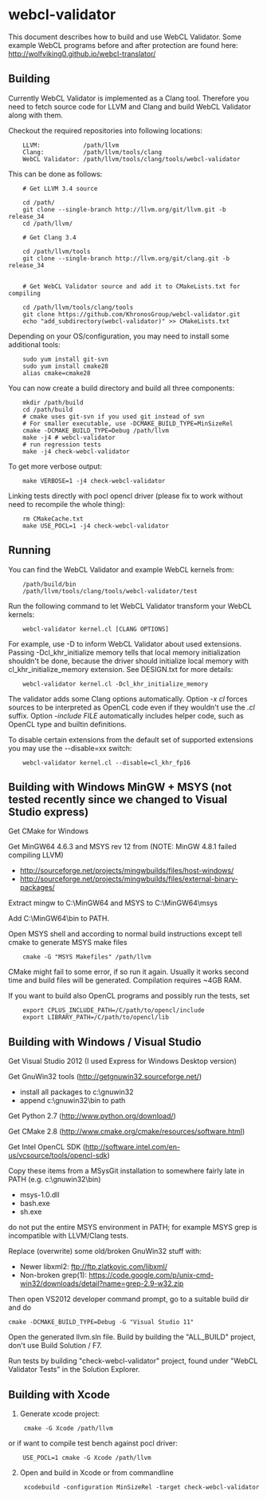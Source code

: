 webcl-validator
===============

This document describes how to build and use WebCL Validator. Some example WebCL programs before and after protection are found here: http://wolfviking0.github.io/webcl-translator/

Building
--------

Currently WebCL Validator is implemented as a Clang tool. Therefore
you need to fetch source code for LLVM and Clang and build WebCL
Validator along with them.

Checkout the required repositories into following locations:

        LLVM:            /path/llvm
        Clang:           /path/llvm/tools/clang
        WebCL Validator: /path/llvm/tools/clang/tools/webcl-validator

This can be done as follows:

        # Get LLVM 3.4 source

        cd /path/
        git clone --single-branch http://llvm.org/git/llvm.git -b release_34
        cd /path/llvm/

        # Get Clang 3.4
        
        cd /path/llvm/tools
        git clone --single-branch http://llvm.org/git/clang.git -b release_34
        

        # Get WebCL Validator source and add it to CMakeLists.txt for compiling

        cd /path/llvm/tools/clang/tools
        git clone https://github.com/KhronosGroup/webcl-validator.git
        echo "add_subdirectory(webcl-validator)" >> CMakeLists.txt

Depending on your OS/configuration, you may need to install some additional tools:

        sudo yum install git-svn
        sudo yum install cmake28
        alias cmake=cmake28

You can now create a build directory and build all three components:

        mkdir /path/build
        cd /path/build
        # cmake uses git-svn if you used git instead of svn
        # For smaller executable, use -DCMAKE_BUILD_TYPE=MinSizeRel
        cmake -DCMAKE_BUILD_TYPE=Debug /path/llvm
        make -j4 # webcl-validator
        # run regression tests
        make -j4 check-webcl-validator

To get more verbose output:

        make VERBOSE=1 -j4 check-webcl-validator

Linking tests directly with pocl opencl driver (please fix to work without need to recompile the whole thing):

        rm CMakeCache.txt
        make USE_POCL=1 -j4 check-webcl-validator

Running
-------

You can find the WebCL Validator and example WebCL kernels from:

        /path/build/bin
        /path/llvm/tools/clang/tools/webcl-validator/test
        
Run the following command to let WebCL Validator transform your WebCL
kernels:

        webcl-validator kernel.cl [CLANG OPTIONS]

For example, use -D to inform WebCL Validator about used
extensions. Passing -Dcl_khr_initialize memory tells that local memory
initialization shouldn't be done, because the driver should initialize
local memory with cl_khr_initialize_memory extension. See DESIGN.txt
for more details:

        webcl-validator kernel.cl -Dcl_khr_initialize_memory

The validator adds some Clang options automatically. Option *-x cl*
forces sources to be interpreted as OpenCL code even if they wouldn't
use the *.cl* suffix. Option *-include FILE* automatically includes
helper code, such as OpenCL type and builtin definitions.

To disable certain extensions from the default set of supported
extensions you may use the --disable=xx switch:

        webcl-validator kernel.cl --disable=cl_khr_fp16

Building with Windows MinGW + MSYS (not tested recently since we changed to Visual Studio express)
----------------------------------

Get CMake for Windows

Get MinGW64 4.6.3 and MSYS rev 12 from (NOTE: MinGW 4.8.1 failed compiling LLVM)

* http://sourceforge.net/projects/mingwbuilds/files/host-windows/
* http://sourceforge.net/projects/mingwbuilds/files/external-binary-packages/

Extract mingw to C:\MinGW64 and MSYS to C:\MinGW64\msys 

Add C:\MinGW64\bin to PATH.

Open MSYS shell and according to normal build instructions except tell cmake to generate MSYS make files

        cmake -G "MSYS Makefiles" /path/llvm

CMake might fail to some error, if so run it again. Usually it works second time and build files will be generated. Compilation requires ~4GB RAM.

If you want to build also OpenCL programs and possibly run the tests, set

        export CPLUS_INCLUDE_PATH=/C/path/to/opencl/include
        export LIBRARY_PATH=/C/path/to/opencl/lib

Building with Windows / Visual Studio
-----------------------------

Get Visual Studio 2012 (I used Express for Windows Desktop version)

Get GnuWin32 tools (http://getgnuwin32.sourceforge.net/)

- install all packages to c:\gnuwin32
- append c:\gnuwin32\bin to path

Get Python 2.7 (http://www.python.org/download/)

Get CMake 2.8 (http://www.cmake.org/cmake/resources/software.html)

Get Intel OpenCL SDK (http://software.intel.com/en-us/vcsource/tools/opencl-sdk)

Copy these items from a MSysGit installation to somewhere fairly late in PATH (e.g. c:\gnuwin32\bin)

- msys-1.0.dll
- bash.exe
- sh.exe

do not put the entire MSYS environment in PATH; for example MSYS grep is incompatible with LLVM/Clang tests.

Replace (overwrite) some old/broken GnuWin32 stuff with:

- Newer libxml2: ftp://ftp.zlatkovic.com/libxml/
- Non-broken grep(1): https://code.google.com/p/unix-cmd-win32/downloads/detail?name=grep-2.9-w32.zip

Then open VS2012 developer command prompt, go to a suitable build dir and do

    cmake -DCMAKE_BUILD_TYPE=Debug -G "Visual Studio 11"

Open the generated llvm.sln file. Build by building the "ALL_BUILD" project, don't use Build Solution / F7.

Run tests by building "check-webcl-validator" project, found under "WebCL Validator Tests" in the Solution Explorer.


Building with Xcode
--------------------

1. Generate xcode project:
        
        cmake -G Xcode /path/llvm

or if want to compile test bench against pocl driver:
        
        USE_POCL=1 cmake -G Xcode /path/llvm
        

2. Open and build in Xcode or from commandline

        xcodebuild -configuration MinSizeRel -target check-webcl-validator


